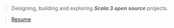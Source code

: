 >Designing, building and exploring ***Scala 3 open source*** projects.

<!-- ![Stats](https://github-readme-stats.vercel.app/api?username=objektwerks&show_icons=true&hide_border=true) -->

<!-- * Top annual commits:  ***14,494*** -->
<!-- * Top monthly commits: ***1,793*** -->

>[Resume](https://github.com/objektwerks/resume)
